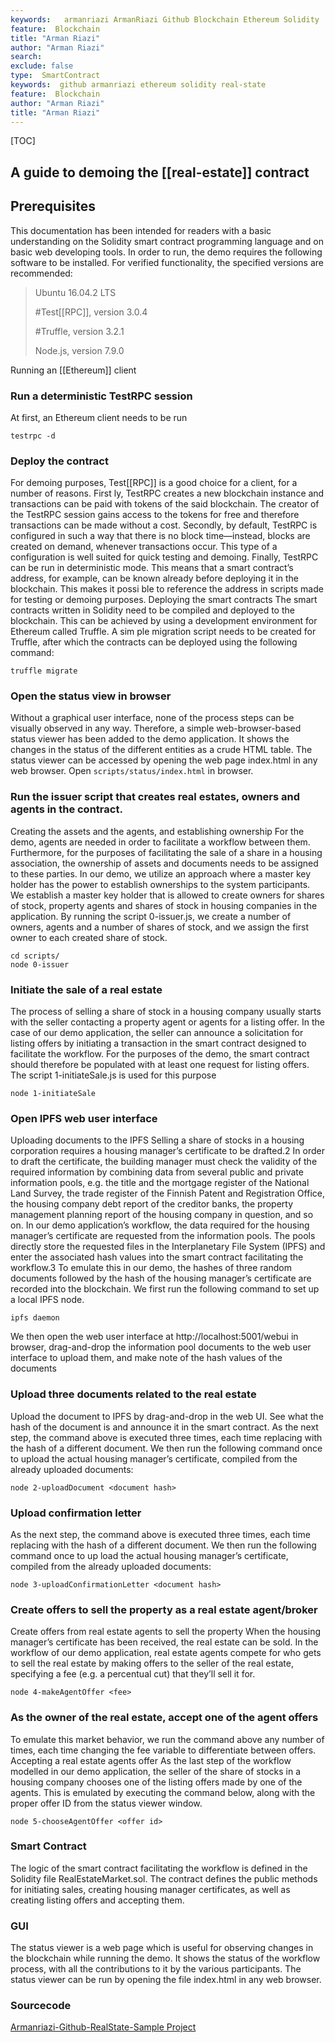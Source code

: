 ```yaml
---
keywords:   armanriazi ArmanRiazi Github Blockchain Ethereum Solidity
feature:  Blockchain 
title: "Arman Riazi"
author: "Arman Riazi"
search:
exclude: false
type:  SmartContract
keywords:  github armanriazi ethereum solidity real-state
feature:  Blockchain
author: "Arman Riazi"
title: "Arman Riazi"
---
```

[TOC]

## A guide to demoing the [[real-estate]] contract

## Prerequisites

This documentation has been intended for readers with a basic understanding on the Solidity smart contract programming language and on basic web developing tools. In order to run,
the demo requires the following software to be installed. For verified functionality, the specified versions are recommended:

> Ubuntu 16.04.2 LTS
> 
> #Test[[RPC]], version 3.0.4
> 
> #Truffle, version 3.2.1
> 
> Node.js, version 7.9.0

Running an [[Ethereum]] client

### Run a deterministic TestRPC session
At first, an Ethereum client needs to be run

```shell
testrpc -d
```

### Deploy the contract
For demoing purposes, Test[[RPC]] is a good choice for a client, for a number of reasons. First
ly, TestRPC creates a new blockchain instance and transactions can be paid with tokens of the
said blockchain. The creator of the TestRPC session gains access to the tokens for free and
therefore transactions can be made without a cost. Secondly, by default, TestRPC is configured
in such a way that there is no block time—instead, blocks are created on demand, whenever
transactions occur. This type of a configuration is well suited for quick testing and demoing.
Finally, TestRPC can be run in deterministic mode. This means that a smart contract’s address,
for example, can be known already before deploying it in the blockchain. This makes it possi
ble to reference the address in scripts made for testing or demoing purposes.
Deploying the smart contracts
The smart contracts written in Solidity need to be compiled and deployed to the blockchain.
This can be achieved by using a development environment for Ethereum called Truffle. A sim
ple migration script needs to be created for Truffle, after which the contracts can be deployed
using the following command:
```shell
truffle migrate
```

### Open the status view  in browser

Without a graphical user interface, none of the process steps can be visually observed in any
way. Therefore, a simple web-browser-based status viewer has been added to the demo application. It shows the changes in the status of the different entities as a crude HTML table. The
status viewer can be accessed by opening the web page index.html in any web browser.
Open `scripts/status/index.html` in browser.

### Run the issuer script that creates real estates, owners and agents in the contract.

Creating the assets and the agents, and establishing ownership
For the demo, agents are needed in order to facilitate a workflow between them. Furthermore,
for the purposes of facilitating the sale of a share in a housing association, the ownership of assets and documents needs to be assigned to these parties. In our demo, we utilize an approach
where a master key holder has the power to establish ownerships to the system participants.
We establish a master key holder that is allowed to create owners for shares of stock, property
agents and shares of stock in housing companies in the application. By running the script 0-issuer.js, we create a number of owners, agents and a number of shares of stock, and we assign
the first owner to each created share of stock.

```shell
cd scripts/
node 0-issuer
```

### Initiate the sale of a real estate

The process of selling a share of stock in a housing company usually starts with the seller contacting a property agent or agents for a listing offer. In the case of our demo application, the
seller can announce a solicitation for listing offers by initiating a transaction in the smart contract designed to facilitate the workflow.
For the purposes of the demo, the smart contract should therefore be populated with at least
one request for listing offers. The script 1-initiateSale.js is used for this purpose

```shell
node 1-initiateSale
```

### Open IPFS web user interface

Uploading documents to the IPFS
Selling a share of stocks in a housing corporation requires a housing manager’s certificate
to be drafted.2 In order to draft the certificate, the building manager must check the validity
of the required information by combining data from several public and private information
pools, e.g. the title and the mortgage register of the National Land Survey, the trade register
of the Finnish Patent and Registration Office, the housing company debt report of the creditor banks, the property management planning report of the housing company in question, and
so on.
In our demo application’s workflow, the data required for the housing manager’s certificate are
requested from the information pools. The pools directly store the requested files in the Interplanetary File System (IPFS) and enter the associated hash values into the smart contract facilitating the workflow.3 To emulate this in our demo, the hashes of three random documents
followed by the hash of the housing manager’s certificate are recorded into the blockchain.
We first run the following command to set up a local IPFS node.

```shell
ipfs daemon
```

We then open the web user interface at http://localhost:5001/webui in browser, drag-and-drop
the information pool documents to the web user interface to upload them, and make note of
the hash values of the documents

### Upload three documents related to the real estate

Upload the document to IPFS by drag-and-drop in the web UI. See what the hash of the document is and announce it in the smart contract.
As the next step, the command above is executed three times, each time replacing <document
hash> with the hash of a different document. We then run the following command once to upload the actual housing manager’s certificate, compiled from the already uploaded documents:
  
```shell
node 2-uploadDocument <document hash>
```

### Upload confirmation letter

As the next step, the command above is executed three times, each time replacing <document
hash> with the hash of a different document. We then run the following command once to up
load the actual housing manager’s certificate, compiled from the already uploaded documents:
  
```shell
node 3-uploadConfirmationLetter <document hash>
```

### Create offers to sell the property as a real estate agent/broker

Create offers from real estate agents to sell the property
When the housing manager’s certificate has been received, the real estate can be sold. In the
workflow of our demo application, real estate agents compete for who gets to sell the real estate by making offers to the seller of the real estate, specifying a fee (e.g. a percentual cut) that
they’ll sell it for.
  
```shell
node 4-makeAgentOffer <fee>
```


### As the owner of the real estate, accept one of the agent offers

To emulate this market behavior, we run the command above any number of times, each time
changing the fee variable to differentiate between offers.
Accepting a real estate agents offer
As the last step of the workflow modelled in our demo application, the seller of the share of
stocks in a housing company chooses one of the listing offers made by one of the agents. This
is emulated by executing the command below, along with the proper offer ID from the status
viewer window.
  
```shell
node 5-chooseAgentOffer <offer id>
```

### Smart Contract
  
The logic of the smart contract facilitating the workflow is defined in the Solidity file RealEstateMarket.sol. The contract defines the public methods for initiating sales, creating housing manager certificates, as well as creating listing offers and accepting them.
 
 
### GUI
  
The status viewer is a web page which is useful for observing changes in the blockchain while
running the demo. It shows the status of the workflow process, with all the contributions to it
by the various participants. The status viewer can be run by opening the file index.html in any
web browser.

### Sourcecode
[Armanriazi-Github-RealState-Sample Project](https://github.com/armanriazi/armanriazi-armanriazi-ethereum-in-real-estate)